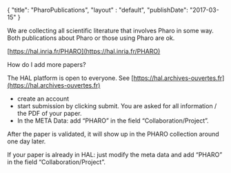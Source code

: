 {
"title": "PharoPublications",
"layout" : "default",
"publishDate": "2017-03-15"
}

We are collecting all scientific literature that involves Pharo in some way. Both publications about Pharo or those using Pharo are ok.

[https://hal.inria.fr/PHARO](https://hal.inria.fr/PHARO)

How do I add more papers?

The HAL platform is open to everyone. See [https://hal.archives-ouvertes.fr](https://hal.archives-ouvertes.fr)
- create an account
- start submission by clicking submit. You are asked for all information / the PDF of your paper.
- In the META Data: add “PHARO” in the field “Collaboration/Project”.


After the paper is validated, it will show up in the PHARO collection around one day later.

If your paper is already in HAL: just modify the meta data and add  “PHARO” in the field “Collaboration/Project”.